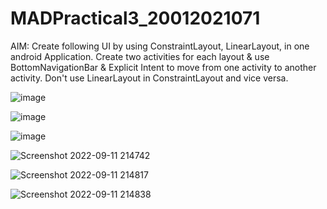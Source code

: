# MADPractical3_20012021071

AIM: Create following UI by using ConstraintLayout, LinearLayout, in one android Application. Create two activities for each layout & use BottomNavigationBar & Explicit Intent 
to move from one activity to another activity. Don't use LinearLayout in ConstraintLayout and vice versa.

![image](https://user-images.githubusercontent.com/79136692/189537851-2773dd0f-f5d7-4450-81cd-382c8f0afe92.png)

![image](https://user-images.githubusercontent.com/79136692/189537926-cb3699e7-8c1e-4ed3-8d1a-1cda0a76d918.png)

![image](https://user-images.githubusercontent.com/79136692/189538217-184eda92-cf05-4ec0-81da-ad3b566caf85.png)

![Screenshot 2022-09-11 214742](https://user-images.githubusercontent.com/79136692/189538101-0f1b0e99-05e4-413c-a44e-234fca3059f7.png)

![Screenshot 2022-09-11 214817](https://user-images.githubusercontent.com/79136692/189538105-4f33f813-6890-42dc-9fac-36a9a2964c65.png)

![Screenshot 2022-09-11 214838](https://user-images.githubusercontent.com/79136692/189538112-bad624e9-559c-47aa-a213-1bd89cf314a2.png)
